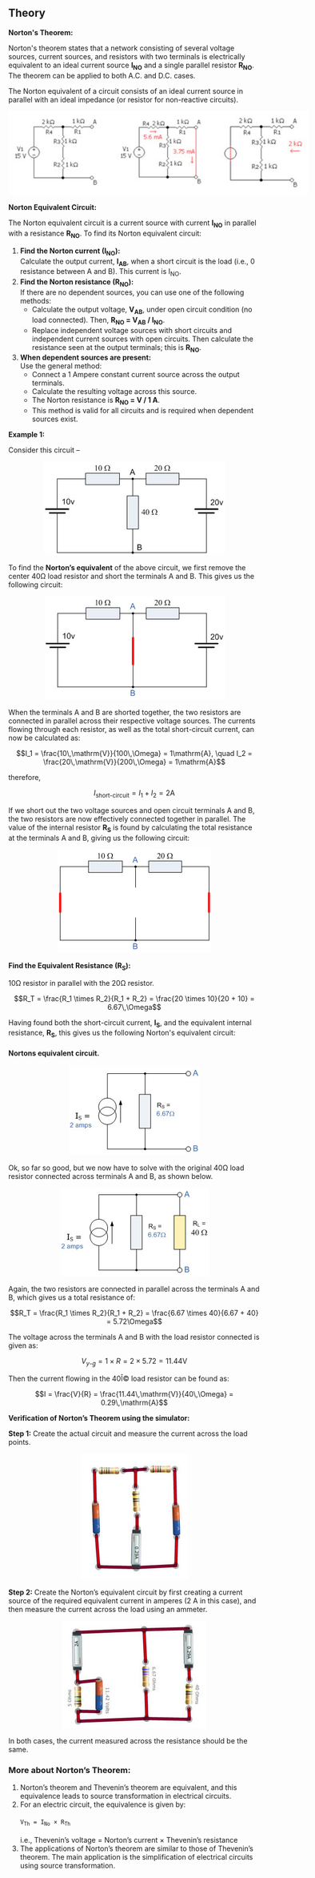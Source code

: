## Theory 

<p><strong>Norton's Theorem:</strong></p>

<p>Norton's theorem states that a network consisting of several voltage sources, current sources, and resistors with two terminals is electrically equivalent to an ideal current source <strong>I<sub>NO</sub></strong> and a single parallel resistor <strong>R<sub>NO</sub></strong>. The theorem can be applied to both A.C. and D.C. cases.</p>

<p>The Norton equivalent of a circuit consists of an ideal current source in parallel with an ideal impedance (or resistor for non-reactive circuits).</p>



<div style="display: block; margin-left: auto; margin-right: auto; text-align: center; width: fit-content;"><img src="./images/figure1.jpg" alt="Figure 1" style="max-width: 600px; height: auto;"><p style="text-align: center; font-size: smaller; font-style: italic;"></p></div>


<p><strong>Norton Equivalent Circuit:</strong></p>

<p>The Norton equivalent circuit is a current source with current <strong>I<sub>NO</sub></strong> in parallel with a resistance <strong>R<sub>NO</sub></strong>. To find its Norton equivalent circuit:</p>

<ol>
  <li><strong>Find the Norton current (I<sub>NO</sub>):</strong><br>
      Calculate the output current, <strong>I<sub>AB</sub></strong>, when a short circuit is the load (i.e., 0 resistance between A and B). This current is I<sub>NO</sub>.
  </li>

  <li><strong>Find the Norton resistance (R<sub>NO</sub>):</strong><br>
    If there are no dependent sources, you can use one of the following methods:
    <ul>
      <li>Calculate the output voltage, <strong>V<sub>AB</sub></strong>, under open circuit condition (no load connected). Then, <strong>R<sub>NO</sub> = V<sub>AB</sub> / I<sub>NO</sub></strong>.</li>
      <li>Replace independent voltage sources with short circuits and independent current sources with open circuits. Then calculate the resistance seen at the output terminals; this is <strong>R<sub>NO</sub></strong>.</li>
    </ul>
  </li>

  <li><strong>When dependent sources are present:</strong><br>
    Use the general method:
    <ul>
      <li>Connect a 1 Ampere constant current source across the output terminals.</li>
      <li>Calculate the resulting voltage across this source.</li>
      <li>The Norton resistance is <strong>R<sub>NO</sub> = V / 1 A</strong>.</li>
      <li>This method is valid for all circuits and is required when dependent sources exist.</li>
    </ul>
  </li>
</ol>

<p><strong>Example 1:</strong></p>
<p>Consider this circuit –</p>

<div style="display: block; margin-left: auto; margin-right: auto; text-align: center; width: fit-content;"><img src="./images/figure2.jpg" alt="Figure 2" style="max-width: 600px; height: auto;"><p style="text-align: center; font-size: smaller; font-style: italic;"></p></div>

<p>To find the <strong>Norton’s equivalent</strong> of the above circuit, we first remove the center 40Ω load resistor and short the terminals A and B. This gives us the following circuit:</p>


<div style="display: block; margin-left: auto; margin-right: auto; text-align: center; width: fit-content;"><img src="./images/figure3.jpg" alt="Figure 3" style="max-width: 600px; height: auto;"><p style="text-align: center; font-size: smaller; font-style: italic;"></p></div>

<p>When the terminals A and B are shorted together, the two resistors are connected in parallel across their respective voltage sources. The currents flowing through each resistor, as well as the total short-circuit current, can now be calculated as:</p>

$$I_1 = \frac{10\,\mathrm{V}}{100\,\Omega} = 1\mathrm{A}, \quad I_2 = \frac{20\,\mathrm{V}}{200\,\Omega} = 1\mathrm{A}$$  

therefore, 

$$I_{\text{short-circuit}} = I_1 + I_2 = 2\mathrm{A}$$  


<p>If we short out the two voltage sources and open circuit terminals A and B, the two resistors are now effectively connected together in parallel. The value of the internal resistor <strong>R<sub>S</sub></strong> is found by calculating the total resistance at the terminals A and B, giving us the following circuit:</p>

<div style="display: block; margin-left: auto; margin-right: auto; text-align: center; width: fit-content;"><img src="./images/figure4.jpg" alt="Figure 4" style="max-width: 600px; height: auto;"><p style="text-align: center; font-size: smaller; font-style: italic;"></p></div>

<p><strong>Find the Equivalent Resistance (R<sub>S</sub>):</strong></p>

<p>10Ω resistor in parallel with the 20Ω resistor.</p>

$$R_T = \frac{R_1 \times R_2}{R_1 + R_2} = \frac{20 \times 10}{20 + 10} = 6.67\,\Omega$$

<p>Having found both the short-circuit current, <strong>I<sub>S</sub></strong>, and the equivalent internal resistance, <strong>R<sub>S</sub></strong>, this gives us the following Norton's equivalent circuit:</p>

#### Nortons equivalent circuit.

<div style="display: block; margin-left: auto; margin-right: auto; text-align: center; width: fit-content;"><img src="./images/figure5.jpg" alt="Figure 5" style="max-width: 600px; height: auto;"><p style="text-align: center; font-size: smaller; font-style: italic;"></p></div>


<p>Ok, so far so good, but we now have to solve with the original 40Ω load resistor connected across terminals A and B, as shown below.</p>

<div style="display: block; margin-left: auto; margin-right: auto; text-align: center; width: fit-content;"><img src="./images/figure6.jpg" alt="Figure 6" style="max-width: 600px; height: auto;"><p style="text-align: center; font-size: smaller; font-style: italic;"></p></div>

<p>Again, the two resistors are connected in parallel across the terminals A and B, which gives us a total resistance of:</p>

$$R_T = \frac{R_1 \times R_2}{R_1 + R_2} = \frac{6.67 \times 40}{6.67 + 40} = 5.72\Omega$$


The voltage across the terminals A and B with the load resistor connected is given as:


$$V_{y\text{-}g} = 1 \times R = 2 \times 5.72 = 11.44\mathrm{V}$$

Then the current flowing in the 40Î© load resistor can be found as:


$$I = \frac{V}{R} = \frac{11.44\,\mathrm{V}}{40\,\Omega} = 0.29\,\mathrm{A}$$

<p><strong>Verification of Norton’s Theorem using the simulator:</strong></p>

<p><strong>Step 1:</strong> Create the actual circuit and measure the current across the load points.</p>

<div style="display: block; margin-left: auto; margin-right: auto; text-align: center; width: fit-content;"><img src="./images/figure7.jpg" alt="Figure 7" style="max-width: 600px; height: auto;"><p style="text-align: center; font-size: smaller; font-style: italic;"></p></div>

<p><strong>Step 2:</strong> Create the Norton’s equivalent circuit by first creating a current source of the required equivalent current in amperes (2 A in this case), and then measure the current across the load using an ammeter.</p>

<div style="display: block; margin-left: auto; margin-right: auto; text-align: center; width: fit-content;"><img src="./images/figure8.jpg" alt="Figure 8" style="max-width: 600px; height: auto;"><p style="text-align: center; font-size: smaller; font-style: italic;"></p></div>


<p>In both cases, the current measured across the resistance should be the same.</p>

<h3>More about Norton’s Theorem:</h3>

<ol>
  <li>Norton’s theorem and Thevenin’s theorem are equivalent, and this equivalence leads to source transformation in electrical circuits.</li>
  <li>For an electric circuit, the equivalence is given by:<br><br>
    <code>V<sub>Th</sub> = I<sub>No</sub> × R<sub>Th</sub></code><br><br>
    i.e., Thevenin’s voltage = Norton’s current × Thevenin’s resistance
  </li>
  <li>The applications of Norton’s theorem are similar to those of Thevenin’s theorem. The main application is the simplification of electrical circuits using source transformation.</li>
</ol>

